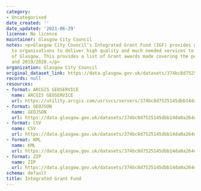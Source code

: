 ```yaml
---
category:
- Uncategorised
date_created: ''
date_updated: '2021-06-29'
license: No licence
maintainer: Glasgow City Council
notes: <p>Glasgow City Council's Integrated Grant Fund (IGF) provides grant funding
  to organisations to deliver high quality and much needed services to the citizens
  of Glasgow. This provides a list of Grant awards made covering the period 2018/2019
  and 2019/2020.</p>
organization: Glasgow City Council
original_dataset_link: https://data.glasgow.gov.uk/datasets/374bc8d7525145dbb14da0a264d24834_0
records: null
resources:
- format: ARCGIS GEOSERVICE
  name: ARCGIS GEOSERVICE
  url: https://utility.arcgis.com/usrsvcs/servers/374bc8d7525145dbb14da0a264d24834/rest/services/OPEN_DATA/Integrated_Grant_Fund/MapServer/0
- format: GEOJSON
  name: GEOJSON
  url: https://data.glasgow.gov.uk/datasets/374bc8d7525145dbb14da0a264d24834_0.geojson?outSR=%7B%22latestWkid%22%3A27700%2C%22wkid%22%3A27700%7D
- format: CSV
  name: CSV
  url: https://data.glasgow.gov.uk/datasets/374bc8d7525145dbb14da0a264d24834_0.csv?outSR=%7B%22latestWkid%22%3A27700%2C%22wkid%22%3A27700%7D
- format: KML
  name: KML
  url: https://data.glasgow.gov.uk/datasets/374bc8d7525145dbb14da0a264d24834_0.kml?outSR=%7B%22latestWkid%22%3A27700%2C%22wkid%22%3A27700%7D
- format: ZIP
  name: ZIP
  url: https://data.glasgow.gov.uk/datasets/374bc8d7525145dbb14da0a264d24834_0.zip?outSR=%7B%22latestWkid%22%3A27700%2C%22wkid%22%3A27700%7D
schema: default
title: Integrated Grant Fund
---
```

